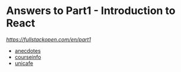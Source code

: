 # Answers to Part1 - Introduction to React

_https://fullstackopen.com/en/part1_

- [anecdotes](anecdotes)
- [courseinfo](courseinfo)
- [unicafe](unicafe)
